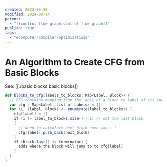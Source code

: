 ```yaml
---
created: 2023-05-30
modified: 2024-03-14
parent:
  - "[[control flow graph|control flow graph]]"
publish: true
tags:
  - "#computer/compiler/optimizations"
---
```

# An Algorithm to Create CFG from Basic Blocks

See: [[./basic blocks|basic blocks]]

``` Scala
def blocks_to_cfg(labels_to_blocks: Map<Label, Block>) {
  // CFG contains mapping from the label of a block to label of its successor blocks
  var cfg : Map<Label, List of Labels> = {}
  for (i, (label, block) <- enumerate(label_to_blocks)) {
    cfg[label] = []
    if (i != label_to_blocks.size() - 1) // not the last block
    {
      // Need to calculate next_block some way :-(
      cfg[label].push_back(next_block)
    }
    if (block.last() is terminator) {
      adds where the block will jump to to cfg[label]
    }
  }
}
```
